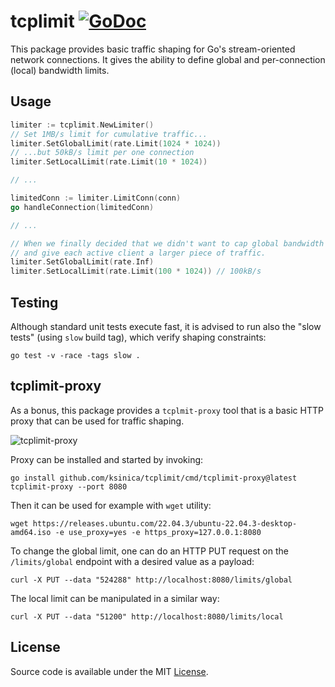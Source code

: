 # tcplimit [![GoDoc](https://godoc.org/github.com/ksinica/tcplimit?status.svg)](https://godoc.org/github.com/ksinica/tcplimit)

This package provides basic traffic shaping for Go's stream-oriented network connections. It gives the ability to define global and per-connection (local) bandwidth limits.

## Usage

```go
limiter := tcplimit.NewLimiter()
// Set 1MB/s limit for cumulative traffic...
limiter.SetGlobalLimit(rate.Limit(1024 * 1024)) 
// ...but 50kB/s limit per one connection
limiter.SetLocalLimit(rate.Limit(10 * 1024))

// ...

limitedConn := limiter.LimitConn(conn)
go handleConnection(limitedConn)

// ...

// When we finally decided that we didn't want to cap global bandwidth 
// and give each active client a larger piece of traffic.
limiter.SetGlobalLimit(rate.Inf) 
limiter.SetLocalLimit(rate.Limit(100 * 1024)) // 100kB/s
```

## Testing

Although standard unit tests execute fast, it is advised to run also the "slow tests" (using `slow` build tag), which verify shaping constraints:

```
go test -v -race -tags slow .
```

## tcplimit-proxy
As a bonus, this package provides a `tcplmit-proxy` tool that is a basic HTTP proxy that can be used for traffic shaping.

![tcplimit-proxy](https://github.com/ksinica/tcplimit/assets/8190916/af2cc2f9-85f7-4f60-b2b8-730354f248bd)

Proxy can be installed and started by invoking:
```
go install github.com/ksinica/tcplimit/cmd/tcplimit-proxy@latest
tcplimit-proxy --port 8080
```

Then it can be used for example with `wget` utility:
```
wget https://releases.ubuntu.com/22.04.3/ubuntu-22.04.3-desktop-amd64.iso -e use_proxy=yes -e https_proxy=127.0.0.1:8080
```

To change the global limit, one can do an HTTP PUT request on the `/limits/global` endpoint with a desired value as a payload:
```
curl -X PUT --data "524288" http://localhost:8080/limits/global 
```

The local limit can be manipulated in a similar way:
```
curl -X PUT --data "51200" http://localhost:8080/limits/local 
```

## License

Source code is available under the MIT [License](/LICENSE).